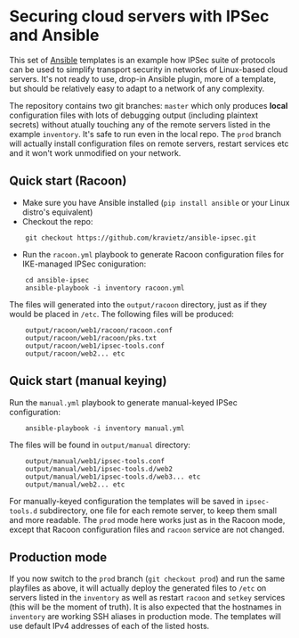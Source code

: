# Securing cloud servers with IPSec and Ansible

This set of [Ansible](http://docs.ansible.com/index.html) templates is an example how IPSec suite of protocols can be used to simplify transport security in networks of Linux-based cloud servers. It's not ready to use, drop-in Ansible plugin, more of a template,  but should be relatively easy to adapt to a network of any complexity.

The repository contains two git branches: `master` which only produces **local** configuration files with lots of debugging output (including plaintext secrets) without atually touching any of the remote servers listed in the example `inventory`. It's safe to run even in the local repo. The `prod` branch will actually install configuration files on remote servers, restart services etc and it won't work unmodified on your network.

## Quick start (Racoon)
* Make sure you have Ansible installed (`pip install ansible` or your Linux distro's equivalent)
* Checkout the repo:

````
    git checkout https://github.com/kravietz/ansible-ipsec.git
````

* Run the `racoon.yml` playbook to generate Racoon configuration files for IKE-managed IPSec coniguration:

````
    cd ansible-ipsec
    ansible-playbook -i inventory racoon.yml
````

The files will generated into the `output/racoon` directory, just as if they would be placed in `/etc`. The following files will be produced:

````
    output/racoon/web1/racoon/racoon.conf
    output/racoon/web1/racoon/pks.txt
    output/racoon/web1/ipsec-tools.conf
    output/racoon/web2... etc
````


## Quick start (manual keying)
Run the `manual.yml` playbook to generate manual-keyed IPSec configuration:

````
    ansible-playbook -i inventory manual.yml
````

The files will be found in `output/manual` directory:

````
    output/manual/web1/ipsec-tools.conf
    output/manual/web1/ipsec-tools.d/web2
    output/manual/web1/ipsec-tools.d/web3... etc
    output/manual/web2... etc
````

For manually-keyed configuration the templates will be saved in `ipsec-tools.d` subdirectory, one file for each remote server, to keep them small and more readable. The `prod` mode here works just as in the Racoon mode, except that Racoon configuration files and `racoon` service are not changed.

## Production mode

If you now switch to the `prod` branch (`git checkout prod`) and run the same playfiles as above, it will actually deploy the generated files to `/etc` on servers listed in the `inventory` as  well as restart `racoon` and `setkey` services (this will be the moment of truth). It is also expected that the hostnames in `inventory` are working SSH aliases in production mode. The templates will use default IPv4 addresses of each of the listed hosts.

